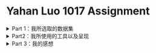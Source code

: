 
# Yahan Luo 1017 Assignment
<details>
<summary>Part 1：我所选取的数据集</summary>
  
## 我所选取的数据集
 * 我所选取的数据集是纽约市Airbnb的数据，它发布于两个月之前，数据评分到达10分（well documented）。数据包内部包括一份CSV文件和一张纽约市的地图。
![NY Ab](https://github.com/YahanLuo/2019-Visual-Data-Journalism/blob/master/Assignment%201017/NYAbsource.png)
* 我在八月份刚刚去纽约旅游了十天，其黄金地段高昂的酒店价格给我留下了难以磨灭的心理阴影。所以，我想用这份数据看一看，是否能用法拉盛的宾馆价格住到曼哈顿的民宿？还是说天下的乌鸦一般黑，Airbnb和hotel的价格不相上下？
* 打开 CSV文件，我发现这份文件里包含十六个变量，它们分别是：房间id、房间名、房主id、房主名、街区、街区所在片区、经度、维度、房间种类、价格、最短租赁天数、总浏览量、最近一次浏览记录、月均浏览量、每年可住天数。还有一个变量我没看懂，叫做calculated_host_listings_count。
* 整个文件包含48895条数据，毕竟纽约也是个旅游城市，拥有这么多家Airbnb也是情理之中的事情。我仗着自己电脑性能好，决定把这五万条数据都用上。
* 但很快，我就意识到了什么叫“莽夫之勇”。
</details>

<details>
 <summary>Part2：我所使用的工具以及呈现</summary>
  
## 我所使用的工具以及呈现
* 我选择的呈现工具有Tableau，数可视，镝数，BDP。
* 我原本也想用Echarts来着，但是它复杂的编辑过程吓退了我。
* 下面我将从不同类别数据的呈现的角度，整理我的呈现内容以及感想：
  
  ### 1. 所在位置
  * 这是纽约Airbnb所在的区域位置条形图；
  ![ny ab](https://github.com/YahanLuo/2019-Visual-Data-Journalism/blob/master/Assignment%201017/AirbnbLocation.png)
  * 我尝试在地图上用直观的方式标注Airbnb的位置，企图看出是否存在中心点。然而，我低估了五万个数据的力量————整个曼哈顿被密密麻麻地覆盖着，根本看不出任何的集中区域；
  ![ny ab](https://github.com/YahanLuo/2019-Visual-Data-Journalism/blob/master/Assignment%201017/NYAblocation.png)
  * 我没死心，又企图在地图上表明街区。然而，我忘记了街区本来就是一个地理元素，在地图上标注出来没有任何的作用。只得到一张花花绿绿的纽约街区地图。
  ![nyab](https://github.com/YahanLuo/2019-Visual-Data-Journalism/blob/master/Assignment%201017/NYab%20neighborhood.png)
  
   ### 2. 价格
   * 价格是呈现的重头戏，我决心用好几种方法呈现：地图散点图，热力图，地图条形图。
   * 首先，我在Tableau中做出了第一份散点图。然而效果很不理想。本来的颜色是从黄色到红色渐变，但地图上大部分点都是黄色的且分布过于密集，几乎看不出价格的差别。（就跟上面那张黄色点点差不多）我仔细回想，发现纽约Airbnb的价格区间比较特殊————
   ![nyab](https://github.com/YahanLuo/2019-Visual-Data-Journalism/blob/master/Assignment%201017/price%20range.png)
   * 如果将红色设置为最高价格————也就是一万美元；那么大部分Airbnb都呈现黄色的“低价”是肯定的。于是，我做出了一些调整：把红色设置为五百美元（再往上就是我住不起的地方），把点的半径调小，不透明度降低，最后得到如下的价格散点图：
   ![nyab](https://github.com/YahanLuo/2019-Visual-Data-Journalism/blob/master/Assignment%201017/price%201.png)
   * 下面是用BDP生成的价格热力图。
   ![nyab](https://github.com/YahanLuo/2019-Visual-Data-Journalism/blob/master/Assignment%201017/price%20heat.png)
   * 就在我研究热力图时，BDP同一类别下的另一个图标吸引了我————地图条形图。说实话我觉得它长得很丑且非常诡异，但是我发现这个图表竟然可以比较友好地展现之前被我牺牲掉的极高值：
   ![nyab](https://github.com/YahanLuo/2019-Visual-Data-Journalism/blob/master/Assignment%201017/price%20bar.png)
    
    ### 3. 房间类别
   * Airbnb的房间一般分为整套出租、单间出租和房间共享；这是整个纽约Airbnb的room type的bar图：
   ![nyab](https://github.com/YahanLuo/2019-Visual-Data-Journalism/blob/master/Assignment%201017/room%20type.png)
   *  这是加入neighborhood-group变量之后的bar图：
   ![nyab](https://github.com/YahanLuo/2019-Visual-Data-Journalism/blob/master/Assignment%201017/room%20type%20location%20bar.png)
   * 由于非常非常非常喜欢桑基图，所以这次也强行做了一张：
   ![nyab](https://github.com/YahanLuo/2019-Visual-Data-Journalism/blob/master/Assignment%201017/location%20type.png)
   * 然而！最喜欢的还是这张！房间类别+所在位置+价格（颜色深浅）:
   ![nyab](https://github.com/YahanLuo/2019-Visual-Data-Journalism/blob/master/Assignment%201017/location%20type%202.png)
   
   ### 4. 房间名字
   * 最后皮了一下，做一个房间名字的词云：
   ![nyab](https://github.com/YahanLuo/2019-Visual-Data-Journalism/blob/master/Assignment%201017/room%20name.png)

</details>

<details>
  
<summary>Part 3：我的感想</summary>

## 我的感想
  1. **关于数据：**
  * 我之前做数据新闻的时候，总是因为找不到合适的数据而无比难受。所以当五万条整齐干净的数据出现在我眼前时，我真是快乐得快要死掉。有一种饥荒者见大餐的感觉。
  * 但等冷静下来发现，我并没有很好地将这份数据用尽。大约一半的变量我都没有挖掘出里面的信息，这是正常的吗？还是我的能力太局限？
  2. **关于工具：**
  * 线上工具虽然简易快捷，但终究还是有不小的限制性，尤其是在美工方面。同时也希望老师能多介绍一些国外的线上可视化网站，看看是否有能够兼具便捷性、美观、自由度的工具。
  * 而tableau虽然好用，其美工上也较为有限。特别有特色的数据表是否都得用代码来写？或者用ps，ai？
  3. **关于做图：**
  * 最直观的数据表达方法（比方说地图）可能会比较吸引人，但未必是最好的表现方法。就像不同地区的房间价格，是否用一个盒须图能更好表达呢？既能够看出不同地区价格的平均值差异，又能够看出其极差和上下限。（我没做盒须图是因为没研究懂怎么做）
  * 做图的时候不能想当然，先研究数据的特点，再结合特点去想呈现方式。否则就可能因为不了解数据特性而出错。
  * 为了呈现出大部分数据的规律而牺牲一小部分数据（让它们呈现不出来），比如让所有五百美金以上的房间都显示出一个颜色，这样值得吗？
  
</details>


    
    
 
  
